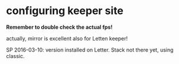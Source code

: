 # configuring keeper site

********Remember to double check the actual fps!********

actually, mirror is excellent also for Letten keeper!

SP 2016-03-10: version installed on Letter. Stack not there yet, using classic.
